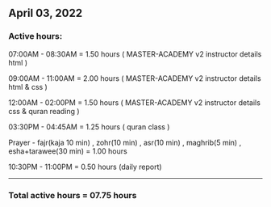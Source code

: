## April 03, 2022
### Active hours:

07:00AM - 08:30AM     = 1.50 hours ( MASTER-ACADEMY v2 instructor details html )

09:00AM - 11:00AM     = 2.00 hours ( MASTER-ACADEMY v2 instructor details html & css )

12:00AM - 02:00PM     = 1.50 hours ( MASTER-ACADEMY v2 instructor details css & quran reading )

03:30PM - 04:45AM     = 1.25 hours ( quran class )

Prayer - fajr(kaja 10 min) , zohr(10 min) , asr(10 min) , maghrib(5 min) , esha+tarawee(30 min) = 1.00 hours

10:30PM - 11:00PM     = 0.50 hours (daily report)

----------------------------------------

### Total active hours = 07.75 hours

